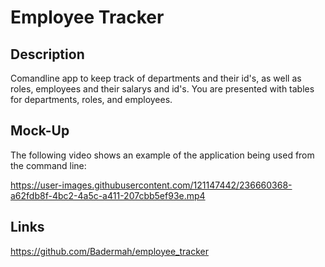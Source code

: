 # Employee Tracker

## Description

Comandline app to keep track of departments and their id's, as well as roles, employees and their salarys and id's. You are presented with tables for departments, roles, and employees.


## Mock-Up

The following video shows an example of the application being used from the command line:


https://user-images.githubusercontent.com/121147442/236660368-a62fdb8f-4bc2-4a5c-a411-207cbb5ef93e.mp4


## Links

https://github.com/Badermah/employee_tracker
